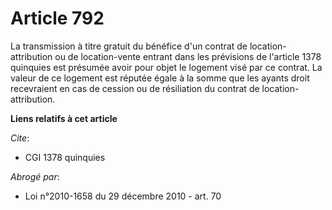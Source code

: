 # Article 792

La transmission à titre gratuit du bénéfice d'un contrat de location-attribution ou de location-vente entrant dans les
prévisions de l'article 1378 quinquies est présumée avoir pour objet le logement visé par ce contrat. La valeur de ce
logement est réputée égale à la somme que les ayants droit recevraient en cas de cession ou de résiliation du contrat de
location-attribution.

**Liens relatifs à cet article**

_Cite_:

  - CGI 1378 quinquies

_Abrogé par_:

  - Loi n°2010-1658 du 29 décembre 2010 - art. 70
